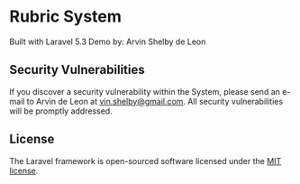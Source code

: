 # Rubric System

Built with Laravel 5.3
Demo by: Arvin Shelby de Leon

## Security Vulnerabilities

If you discover a security vulnerability within the System, please send an e-mail to Arvin de Leon at vin.shelby@gmail.com. All security vulnerabilities will be promptly addressed.

## License

The Laravel framework is open-sourced software licensed under the [MIT license](http://opensource.org/licenses/MIT).